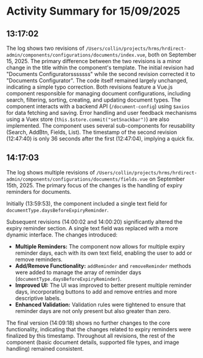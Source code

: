 # Activity Summary for 15/09/2025

## 13:17:02
The log shows two revisions of `/Users/collin/projects/hrms/hrdirect-admin/components/configurations/documents/index.vue`, both on September 15, 2025.  The primary difference between the two revisions is a minor change in the title within the component's template.  The initial revision had "Documents Configuratorsssssss" while the second revision corrected it to "Documents Configurator".  The code itself remained largely unchanged, indicating a simple typo correction. Both revisions feature a Vue.js component responsible for managing document configurations, including search, filtering, sorting, creating, and updating document types.  The component interacts with a backend API (`/document-config`) using `$axios` for data fetching and saving.  Error handling and user feedback mechanisms using a Vuex store (`this.$store.commit("setSnackbar")`) are also implemented.  The component uses several sub-components for reusability (Search, AddBtn, Fields, List).  The timestamp of the second revision (12:47:40) is only 36 seconds after the first (12:47:04), implying a quick fix.


## 14:17:03
The log shows multiple revisions of `/Users/collin/projects/hrms/hrdirect-admin/components/configurations/documents/fields.vue` on September 15th, 2025.  The primary focus of the changes is the handling of expiry reminders for documents.

Initially (13:59:53), the component included a single text field for `documentType.daysBeforeExpiryReminder`.

Subsequent revisions (14:00:02 and 14:00:20) significantly altered the expiry reminder section.  A single text field was replaced with a more dynamic interface.  The changes introduced:

* **Multiple Reminders:** The component now allows for multiple expiry reminder days, each with its own text field, enabling the user to add or remove reminders.
* **Add/Remove Functionality:**  `addReminder` and `removeReminder` methods were added to manage the array of reminder days (`documentType.daysBeforeExpiryReminder`).
* **Improved UI:** The UI was improved to better present multiple reminder days, incorporating buttons to add and remove entries and more descriptive labels.
* **Enhanced Validation:** Validation rules were tightened to ensure that reminder days are not only present but also greater than zero.


The final version (14:09:18) shows no further changes to the core functionality, indicating that the changes related to expiry reminders were finalized by this timestamp.  Throughout all revisions, the rest of the component (basic document details, supported file types, and image handling) remained consistent.
